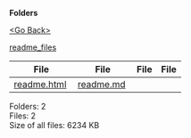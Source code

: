 **Folders**

[&lt;Go Back&gt;](../right.html)

[readme\_files](readme_files/right.html)

<table><thead><tr class="header"><th><strong>File</strong></th><th><strong>File</strong></th><th><strong>File</strong></th><th><strong>File</strong></th></tr></thead><tbody><tr class="odd"><td><a href="readme.html">readme.html</a> </td><td><a href="readme.md">readme.md</a> </td><td></td><td></td></tr></tbody></table>

Folders: 2  
Files: 2  
Size of all files: 6234 KB
